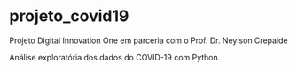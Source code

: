 # projeto_covid19
Projeto Digital Innovation One em parceria com o Prof. Dr. Neylson Crepalde

Análise exploratória dos dados do COVID-19 com Python.
